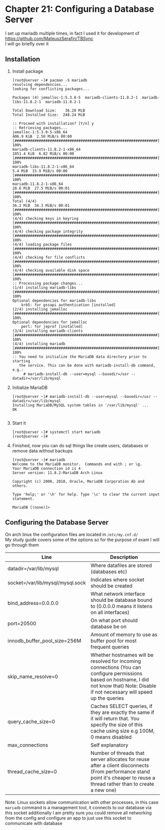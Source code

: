 # Chapter 21: Configuring a Database Server
I set up mariadb multiple times, in fact I used it for development of https://github.com/MateuszSerafin/TBSync <br>
I will go briefly over it <br>

## Installation
1. Install package <br>
   ```
   [root@server ~]# pacman -S mariadb
   resolving dependencies...
   looking for conflicting packages...
    
   Packages (4) jemalloc-1:5.3.0-5  mariadb-clients-11.8.2-1  mariadb-libs-11.8.2-1  mariadb-11.8.2-1
    
   Total Download Size:    36.20 MiB
   Total Installed Size:  248.24 MiB
    
   :: Proceed with installation? [Y/n] y
   :: Retrieving packages...
   jemalloc-1:5.3.0-5-x86_64                                                       406.9 KiB  2.50 MiB/s 00:00 [#################################################################] 100%
   mariadb-clients-11.8.2-1-x86_64                                                1851.4 KiB  6.82 MiB/s 00:00 [#################################################################] 100%
   mariadb-libs-11.8.2-1-x86_64                                                      5.4 MiB  15.9 MiB/s 00:00 [#################################################################] 100%
   mariadb-11.8.2-1-x86_64                                                          28.6 MiB  27.5 MiB/s 00:01 [#################################################################] 100%
   Total (4/4)                                                                      36.2 MiB  34.3 MiB/s 00:01 [#################################################################] 100%
   (4/4) checking keys in keyring                                                                               [#################################################################] 100%
   (4/4) checking package integrity                                                                             [#################################################################] 100%
   (4/4) loading package files                                                                                  [#################################################################] 100%
   (4/4) checking for file conflicts                                                                            [#################################################################] 100%
   (4/4) checking available disk space                                                                          [#################################################################] 100%
   :: Processing package changes...
   (1/4) installing mariadb-libs                                                                                [#################################################################] 100%
   Optional dependencies for mariadb-libs
       krb5: for gssapi authentication [installed]
   (2/4) installing jemalloc                                                                                    [#################################################################] 100%
   Optional dependencies for jemalloc
       perl: for jeprof [installed]
   (3/4) installing mariadb-clients                                                                             [#################################################################] 100%
   (4/4) installing mariadb                                                                                     [#################################################################] 100%
   :: You need to initialize the MariaDB data directory prior to starting
      the service. This can be done with mariadb-install-db command, e.g.:
        # mariadb-install-db --user=mysql --basedir=/usr --datadir=/var/lib/mysql
   ```
2. Initialize MariaDB <br>
   ```
   [root@server ~]# mariadb-install-db --user=mysql --basedir=/usr --datadir=/var/lib/mysql
   Installing MariaDB/MySQL system tables in '/var/lib/mysql' ...
   OK
    
   ```
3. Start it <br>
   ```
   [root@server ~]# systemctl start mariadb
   [root@server ~]#
   ```
4. Finished, now you can do sql things like create users, databases or remove data without backups <br>
   ```
   [root@server ~]# mariadb
   Welcome to the MariaDB monitor.  Commands end with ; or \g.
   Your MariaDB connection id is 4
   Server version: 11.8.2-MariaDB Arch Linux
   
   Copyright (c) 2000, 2018, Oracle, MariaDB Corporation Ab and others.
   
   Type 'help;' or '\h' for help. Type '\c' to clear the current input statement.
    
   MariaDB [(none)]>
   ```

## Configuring the Database Server
On arch linux the configuration files are located in ``/etc/my.cnf.d/`` <br>
My study guide covers some of the options so for the purpose of exam I will go through them <br>

| Line                             | Description                                                                                                                                                                                 |
|----------------------------------|---------------------------------------------------------------------------------------------------------------------------------------------------------------------------------------------|
| datadir=/var/lib/mysql           | Where datafiles are stored (databases etc)                                                                                                                                                  |
| socket=/var/lib/mysql/mysql.sock | Indicates where socket should be created                                                                                                                                                    |
| bind_address=0.0.0.0             | What network interface should be database bound to (0.0.0.0 means it listens on all interfaces)                                                                                             |
| port=20500                       | On what port should database be on                                                                                                                                                          |
| innodb_buffer_pool_size=256M     | Amount of memory to use as buffer pool for most frequent queries                                                                                                                            |
| skip_name_resolve=0              | Whether hostnames will be resolved for incoming connections (You can configure permissions based on hostname, I did not know that) Note: Disable if not necessary will speed up the queries |
| query_cache_size=0               | Caches SELECT queries, if they are exactly the same if it will return that. You specify the size of this cache using size e.g 100M, 0 means disabled                                        |
| max_connections                  | Self explanatory                                                                                                                                                                            |
| thread_cache_size=0              | Number of threads that server allocates for reuse after a client disconnects (From performance stand point it's cheaper to reuse a thread rather than to create a new one)                  |

Note: Linux sockets allow communication with other processes, in this case ``mariadb`` command is a management tool, it connects to our database via this socket additionally I am pretty sure you could remove all networking from the config and configure an app to just use this socket to communicate with database <br>
